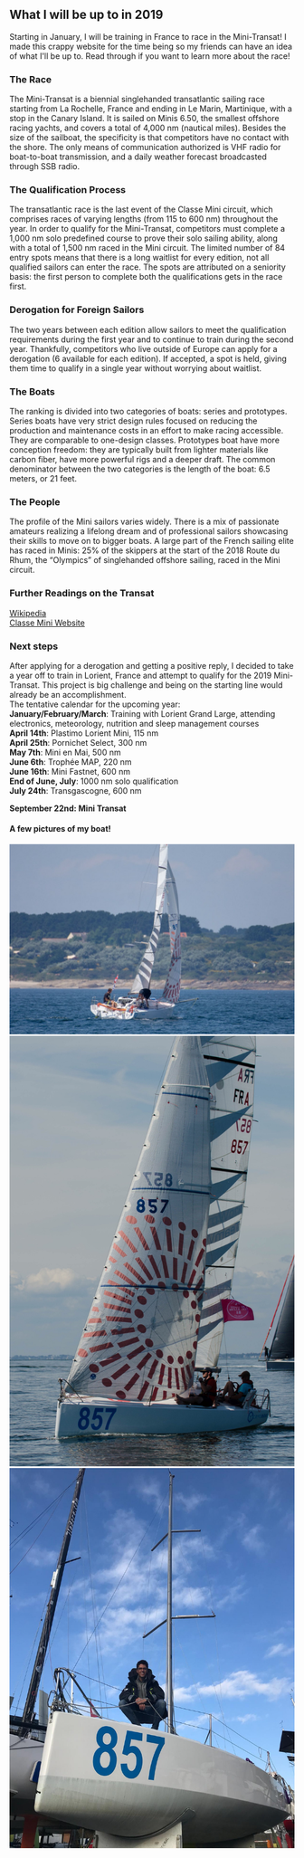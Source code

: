 ## What I will be up to in 2019

Starting in January, I will be training in France to race in the Mini-Transat! I made this crappy website for the time being so my friends can have an idea of what I'll be up to. Read through if you want to learn more about the race!


### The Race

The Mini-Transat is a biennial singlehanded transatlantic sailing race starting from La Rochelle, France and ending in Le Marin, Martinique, with a stop in the Canary Island. It is sailed on Minis 6.50, the smallest offshore racing yachts, and covers a total of 4,000 nm (nautical miles). Besides the size of the sailboat, the specificity is that competitors have no contact with the shore. The only means of communication authorized is VHF radio for boat-to-boat transmission, and a daily weather forecast broadcasted through SSB radio.


### The Qualification Process

The transatlantic race is the last event of the Classe Mini circuit, which comprises races of varying lengths (from 115 to 600 nm) throughout the year. In order to qualify for the Mini-Transat, competitors must complete a 1,000 nm solo predefined course to prove their solo sailing ability, along with a total of 1,500 nm raced in the Mini circuit. The limited number of 84 entry spots means that there is a long waitlist for every edition, not all qualified sailors can enter the race. The spots are attributed on a seniority basis: the first person to complete both the qualifications gets in the race first.


### Derogation for Foreign Sailors

The two years between each edition allow sailors to meet the qualification requirements during the first year and to continue to train during the second year. Thankfully, competitors who live outside of Europe can apply for a derogation (6 available for each edition). If accepted, a spot is held, giving them time to qualify in a single year without worrying about waitlist.

### The Boats
The ranking is divided into two categories of boats: series and prototypes. Series boats have very strict design rules focused on reducing the production and maintenance costs in an effort to make racing accessible. They are comparable to one-design classes. Prototypes boat have more conception freedom: they are typically built from lighter materials like carbon fiber, have more powerful rigs and a deeper draft. The common denominator between the two categories is the length of the boat: 6.5 meters, or 21 feet.

### The People

The profile of the Mini sailors varies widely. There is a mix of passionate amateurs realizing a lifelong dream and of professional sailors showcasing their skills to move on to bigger boats. A large part of the French sailing elite has raced in Minis: 25% of the skippers at the start of the 2018 Route du Rhum, the “Olympics” of singlehanded offshore sailing, raced in the Mini circuit.

### Further Readings on the Transat

[Wikipedia](https://en.wikipedia.org/wiki/Mini_Transat_6.50)
\
[Classe Mini Website](https://www.classemini.com/?mode=presentation)


### Next steps

After applying for a derogation and getting a positive reply, I decided to take a year off to train in Lorient, France and attempt to qualify for the 2019 Mini-Transat. This project is big challenge and being on the starting line would already be an accomplishment.  
The tentative calendar for the upcoming year:  
**January/February/March**: Training with Lorient Grand Large, attending electronics, meteorology, nutrition and sleep management courses  
**April 14th**: Plastimo Lorient Mini, 115 nm  
**April 25th**: Pornichet Select, 300 nm  
**May 7th**: Mini en Mai, 500 nm  
**June 6th**: Trophée MAP, 220 nm  
**June 16th**: Mini Fastnet, 600 nm  
**End of June, July**: 1000 nm solo qualification  
**July 24th**: Transgascogne, 600 nm 

__**September 22nd: Mini Transat**__



#### A few pictures of my boat!
![Image](IMG_7061.JPG)
![Image2](IMG_7266.JPG)
![Image3](IMG_7389.JPG)
